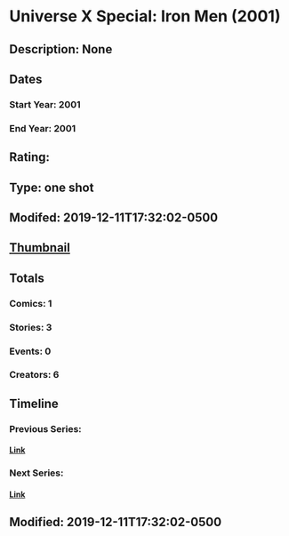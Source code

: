 # Universe X Special: Iron Men  (2001)
## Description: None
## Dates
### Start Year: 2001
### End Year: 2001
## Rating: 
## Type: one shot
## Modifed: 2019-12-11T17:32:02-0500
## [Thumbnail](http://i.annihil.us/u/prod/marvel/i/mg/3/a0/4bad3baab0b2a.jpg)
## Totals
### Comics: 1
### Stories: 3
### Events: 0
### Creators: 6
## Timeline
### Previous Series: 
#### [Link]()
### Next Series: 
#### [Link]()
## Modified: 2019-12-11T17:32:02-0500